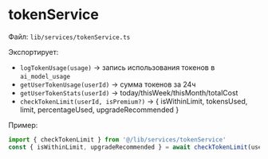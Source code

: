 # tokenService

Файл: `lib/services/tokenService.ts`

Экспортирует:
- `logTokenUsage(usage)` → запись использования токенов в `ai_model_usage`
- `getUserTokenUsage(userId)` → сумма токенов за 24ч
- `getUserTokenStats(userId)` → today/thisWeek/thisMonth/totalCost
- `checkTokenLimit(userId, isPremium?)` → { isWithinLimit, tokensUsed, limit, percentageUsed, upgradeRecommended }

Пример:
```ts
import { checkTokenLimit } from '@/lib/services/tokenService'
const { isWithinLimit, upgradeRecommended } = await checkTokenLimit(userId, false)
```